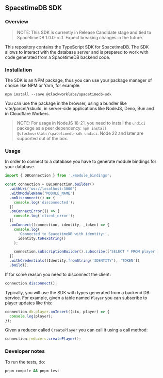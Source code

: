 ## SpacetimeDB SDK

### Overview

> NOTE: This SDK is currently in Release Candidate stage and tied to SpacetimeDB 1.0.0-rc.1. Expect breaking changes in the future.

This repository contains the TypeScript SDK for SpacetimeDB. The SDK allows to interact with the database server and is prepared to work with code generated from a SpacetimeDB backend code.

### Installation

The SDK is an NPM package, thus you can use your package manager of choice like NPM or Yarn, for example:

```
npm install --save @clockworklabs/spacetimedb-sdk
```

You can use the package in the browser, using a bundler like vite/parcel/rsbuild, in server-side applications like NodeJS, Deno, Bun and in Cloudflare Workers.

> NOTE: For usage in NodeJS 18-21, you need to install the `undici` package as a peer dependency: `npm install @clockworklabs/spacetimedb-sdk undici`. Node 22 and later are supported out of the box.

### Usage

In order to connect to a database you have to generate module bindings for your database.

```ts
import { DBConnection } from './module_bindings';

const connection = DBConnection.builder()
  .withUri('ws://localhost:3000')
  .withModuleName('MODULE_NAME')
  .onDisconnect(() => {
    console.log('disconnected');
  })
  .onConnectError(() => {
    console.log('client_error');
  })
  .onConnect((connection, identity, _token) => {
    console.log(
      'Connected to SpacetimeDB with identity:',
      identity.toHexString()
    );

    connection.subscriptionBuilder().subscribe(['SELECT * FROM player']);
  })
  .withCredentials([Identity.fromString('IDENTITY'), 'TOKEN'])
  .build();
```

If for some reason you need to disconnect the client:

```ts
connection.disconnect();
```

Typically, you will use the SDK with types generated from a backend DB service. For example, given a table named `Player` you can subscribe to player updates like this:

```ts
connection.db.player.onInsert((ctx, player) => {
  console.log(player);
});
```

Given a reducer called `CreatePlayer` you can call it using a call method:

```ts
connection.reducers.createPlayer();
```

### Developer notes

To run the tests, do:

```sh
pnpm compile && pnpm test
```
